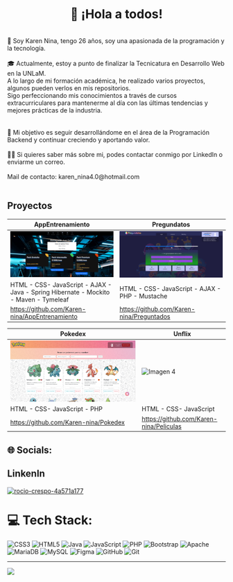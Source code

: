 <h1 align="center">👋 ¡Hola a todos!</h1>
<br>🌟 Soy Karen Nina, tengo 26 años, soy una apasionada de la programación y la tecnología. <br><br>🎓 Actualmente, estoy a punto de finalizar la Tecnicatura en Desarrollo Web en la UNLaM. <br>A lo largo de mi formación académica, he realizado varios proyectos, algunos pueden verlos en mis repositorios. <br>Sigo perfeccionando mis conocimientos a través de cursos extracurriculares para mantenerme al día con las últimas tendencias y mejores prácticas de la industria.<br><br><br>🎯 Mi objetivo es seguir desarrollándome en el área de la Programación Backend y continuar creciendo y aportando valor.<br><br>👨‍💻 Si quieres saber más sobre mi, podes contactar conmigo por LinkedIn o enviarme un correo.<br><br>Mail de contacto: karen_nina4.0@hotmail.com<br><br>

## Proyectos

| AppEntrenamiento                                                                     | Pregundatos                                     |
|--------------------------------------------------------------------------------------|-------------------------------------------------|
| ![Imagen 1](/imagenes/entrenamiento.png)                                             | ![Imagen 2](/imagenes/pregundatos.png)          |
| HTML - CSS- JavaScript - AJAX - Java - Spring Hibernate - Mockito - Maven - Tymeleaf | HTML - CSS- JavaScript - AJAX - PHP -  Mustache |
|https://github.com/Karen-nina/AppEntrenamiento                                        |https://github.com/Karen-nina/Preguntados|


| Pokedex                                         | Unflix                                        |
|-------------------------------------------------|-----------------------------------------------|
| ![Imagen 3](/imagenes/pokedex.png)              | ![Imagen 4](/imagenes/unflix.png)            |
| HTML - CSS- JavaScript - PHP                    | HTML - CSS- JavaScript                        |
|https://github.com/Karen-nina/Pokedex            | https://github.com/Karen-nina/Peliculas       |



## 🌐 Socials:
## LinkenIn
<p align="left">
<a href="linkedin.com/in/karen-nina-2905b3177" target="blank"><img align="center" src="https://raw.githubusercontent.com/rahuldkjain/github-profile-readme-generator/master/src/images/icons/Social/linked-in-alt.svg" alt="rocio-crespo-4a571a177" height="30" width="40" /></a>
</p>

# 💻 Tech Stack:
![CSS3](https://img.shields.io/badge/css3-%231572B6.svg?style=for-the-badge&logo=css3&logoColor=white) ![HTML5](https://img.shields.io/badge/html5-%23E34F26.svg?style=for-the-badge&logo=html5&logoColor=white) ![Java](https://img.shields.io/badge/java-%23ED8B00.svg?style=for-the-badge&logo=openjdk&logoColor=white) ![JavaScript](https://img.shields.io/badge/javascript-%23323330.svg?style=for-the-badge&logo=javascript&logoColor=%23F7DF1E) ![PHP](https://img.shields.io/badge/php-%23777BB4.svg?style=for-the-badge&logo=php&logoColor=white) ![Bootstrap](https://img.shields.io/badge/bootstrap-%238511FA.svg?style=for-the-badge&logo=bootstrap&logoColor=white) ![Apache](https://img.shields.io/badge/apache-%23D42029.svg?style=for-the-badge&logo=apache&logoColor=white) ![MariaDB](https://img.shields.io/badge/MariaDB-003545?style=for-the-badge&logo=mariadb&logoColor=white) ![MySQL](https://img.shields.io/badge/mysql-4479A1.svg?style=for-the-badge&logo=mysql&logoColor=white) ![Figma](https://img.shields.io/badge/figma-%23F24E1E.svg?style=for-the-badge&logo=figma&logoColor=white) ![GitHub](https://img.shields.io/badge/github-%23121011.svg?style=for-the-badge&logo=github&logoColor=white) ![Git](https://img.shields.io/badge/git-%23F05033.svg?style=for-the-badge&logo=git&logoColor=white)

---
[![](https://visitcount.itsvg.in/api?id=Karen-nina&icon=0&color=0)](https://visitcount.itsvg.in)

